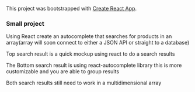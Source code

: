 This project was bootstrapped with [Create React App](https://github.com/facebook/create-react-app).

### Small project
Using React create an autocomplete that searches for products in an array(array will soon connect to either a JSON API or straight to a database)

Top search result is a quick mockup using react to do a search results 

The Bottom search result is using react-autocomplete library
this is more customizable and you are able to group results

Both search results still need to work in a multidimensional array
